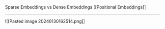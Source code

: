 Sparse Embeddings vs Dense Embeddings
[[Positional Embeddings]]



----
![[Pasted image 20240130162514.png]]
